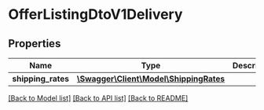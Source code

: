 # OfferListingDtoV1Delivery

## Properties
Name | Type | Description | Notes
------------ | ------------- | ------------- | -------------
**shipping_rates** | [**\Swagger\Client\Model\ShippingRates**](ShippingRates.md) |  | [optional] 

[[Back to Model list]](../../README.md#documentation-for-models) [[Back to API list]](../../README.md#documentation-for-api-endpoints) [[Back to README]](../../README.md)

